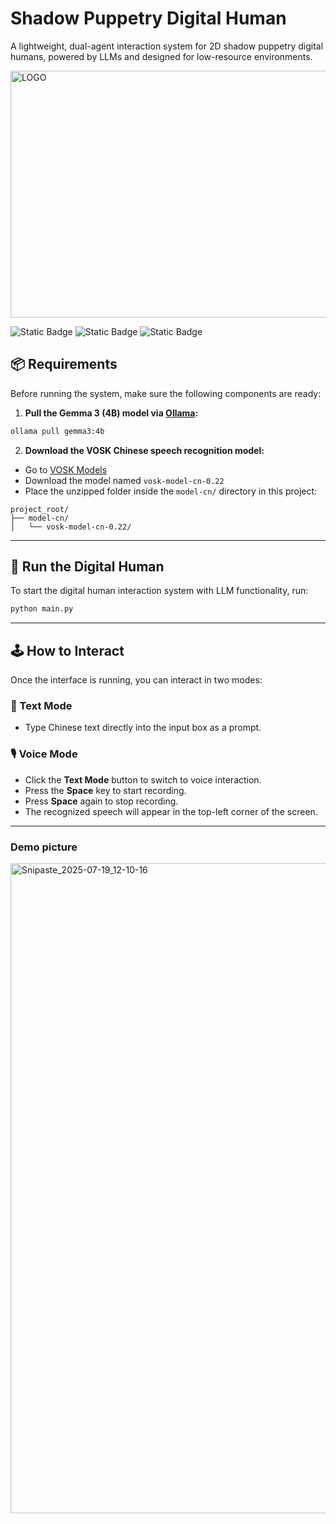 # Shadow Puppetry Digital Human

A lightweight, dual-agent interaction system for 2D shadow puppetry digital humans, powered by LLMs and designed for low-resource environments.

<img width="1168" height="395" alt="LOGO" src="https://github.com/user-attachments/assets/8633971e-b5b4-4eff-a169-3ced06b35a86" />

  ![Static Badge](https://img.shields.io/badge/python-3.10%2B-green)   ![Static Badge](https://img.shields.io/badge/support-Windows%26Linux-purple)    ![Static Badge](https://img.shields.io/badge/license-MIT-orange)


## 📦 Requirements

Before running the system, make sure the following components are ready:

1. **Pull the Gemma 3 (4B) model via [Ollama](https://ollama.com):**

```bash
ollama pull gemma3:4b
```

2. **Download the VOSK Chinese speech recognition model:**

- Go to [VOSK Models](https://alphacephei.com/vosk/models)
- Download the model named `vosk-model-cn-0.22`
- Place the unzipped folder inside the `model-cn/` directory in this project:

```
project_root/
├── model-cn/
│   └── vosk-model-cn-0.22/
```

---

## 🚀 Run the Digital Human

To start the digital human interaction system with LLM functionality, run:

```bash
python main.py
```

---

## 🕹️ How to Interact

Once the interface is running, you can interact in two modes:

### 📝 Text Mode

- Type Chinese text directly into the input box as a prompt.

### 🎙️ Voice Mode

- Click the **Text Mode** button to switch to voice interaction.
- Press the **Space** key to start recording.
- Press **Space** again to stop recording.
- The recognized speech will appear in the top-left corner of the screen.

---
### Demo picture
<img width="1800" height="1040" alt="Snipaste_2025-07-19_12-10-16" src="https://github.com/user-attachments/assets/b817d3f7-a422-4d03-8d41-ae33974ad774" />

